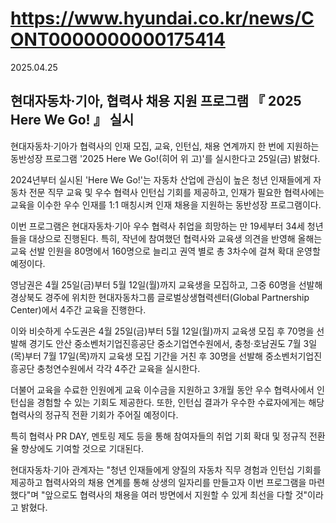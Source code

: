 # https://www.hyundai.co.kr/news/CONT0000000000175414

2025.04.25

## 현대자동차·기아, 협력사 채용 지원 프로그램 『 2025 Here We Go! 』 실시

현대자동차·기아가 협력사의 인재 모집, 교육, 인턴십, 채용 연계까지 한 번에 지원하는 동반성장 프로그램 '2025 Here We Go!(히어 위 고)'를 실시한다고 25일(금) 밝혔다.

2024년부터 실시된 'Here We Go!'는 자동차 산업에 관심이 높은 청년 인재들에게 자동차 전문 직무 교육 및 우수 협력사 인턴십 기회를 제공하고, 인재가 필요한 협력사에는 교육을 이수한 우수 인재를 1:1 매칭시켜 인재 채용을 지원하는 동반성장 프로그램이다.

이번 프로그램은 현대자동차·기아 우수 협력사 취업을 희망하는 만 19세부터 34세 청년들을 대상으로 진행된다. 특히, 작년에 참여했던 협력사와 교육생 의견을 반영해 올해는 교육 선발 인원을 80명에서 160명으로 늘리고 권역 별로 총 3차수에 걸쳐 확대 운영할 예정이다.

영남권은 4월 25일(금)부터 5월 12일(월)까지 교육생을 모집하고, 그중 60명을 선발해 경상북도 경주에 위치한 현대자동차그룹 글로벌상생협력센터(Global Partnership Center)에서 4주간 교육을 진행한다.

이와 비슷하게 수도권은 4월 25일(금)부터 5월 12일(월)까지 교육생 모집 후 70명을 선발해 경기도 안산 중소벤처기업진흥공단 중소기업연수원에서, 충청·호남권도 7월 3일(목)부터 7월 17일(목)까지 교육생 모집 기간을 거친 후 30명을 선발해 중소벤처기업진흥공단 충청연수원에서 각각 4주간 교육을 실시한다.

더불어 교육을 수료한 인원에게 교육 이수금을 지원하고 3개월 동안 우수 협력사에서 인턴십을 경험할 수 있는 기회도 제공한다. 또한, 인턴십 결과가 우수한 수료자에게는 해당 협력사의 정규직 전환 기회가 주어질 예정이다.

특히 협력사 PR DAY, 멘토링 제도 등을 통해 참여자들의 취업 기회 확대 및 정규직 전환율 향상에도 기여할 것으로 기대된다.

현대자동차·기아 관계자는 "청년 인재들에게 양질의 자동차 직무 경험과 인턴십 기회를 제공하고 협력사와의 채용 연계를 통해 상생의 일자리를 만들고자 이번 프로그램을 마련했다"며 "앞으로도 협력사의 채용을 여러 방면에서 지원할 수 있게 최선을 다할 것"이라고 밝혔다.